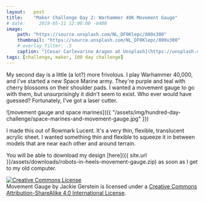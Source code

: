 ```yaml
---
layout:   post
title:    "Maker Challenge Day 2: Warhammer 40K Movement Gauge"
# date:     2019-05-11 12:00:00 -0400
image:
    path: "https://source.unsplash.com/NL_DF0Klepc/800x300"
    thumbnail: "https://source.unsplash.com/NL_DF0Klepc/800x300"
    # overlay_filter: .5
    caption: "[Cesar Carlevarino Aragon at Unsplash](https://unsplash.com/photos/NL_DF0Klepc)"
tags: [challenge, maker, 100 day challenge]
---
```

My second day is a little (a lot?) more frivolous. I play Warhammer 40,000, and I've started a new Space Marine army. They're purple and teal with cherry blossoms on their shoulder pads. I wanted a movement gauge to go with them, but unsurprisingly it didn't seem to exist. Who ever would have guessed? Fortunately, I've got a laser cutter.

![movement gauge and space marines]({{ "/assets/img/hundred-day-challenge/space-marines-and-movement-gauge.jpg" }})

I made this out of Rowmark Lucent. It's a very thin, flexible, translucent acrylic sheet. I wanted something thin and flexible to squeeze it in between models that are near each other and around terrain.

You will be able to download my design [here]({{ site.url }}/assets/downloads/robots-in-heels-movement-gauge.zip) as soon as I get to my old computer.

<!-- Licensing info -->
<a rel="license" href="http://creativecommons.org/licenses/by-sa/4.0/"><img alt="Creative Commons License" style="border-width:0" src="https://i.creativecommons.org/l/by-sa/4.0/88x31.png" /></a><br /><span xmlns:dct="http://purl.org/dc/terms/" property="dct:title">Movement Gauge</span> by <span xmlns:cc="http://creativecommons.org/ns#" property="cc:attributionName">Jackie Gerstein</span> is licensed under a <a rel="license" href="http://creativecommons.org/licenses/by-sa/4.0/">Creative Commons Attribution-ShareAlike 4.0 International License</a>.